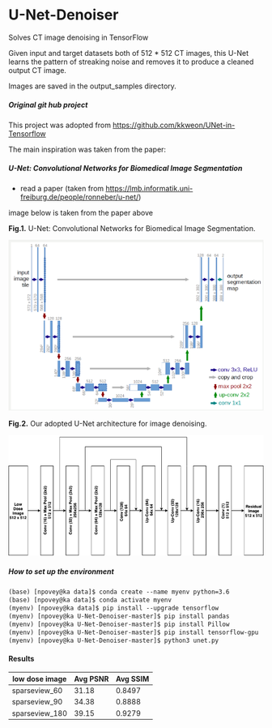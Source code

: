 # U-Net-Denoiser
Solves CT image denoising in TensorFlow

Given input and target datasets both of 512 * 512 CT images, this U-Net learns the pattern of streaking noise and removes it to produce a cleaned output CT image.

Images are saved in the output_samples directory.

##### Original git hub project

This project was adopted from https://github.com/kkweon/UNet-in-Tensorflow

The main inspiration was taken from the paper: 

##### U-Net: Convolutional Networks for Biomedical Image Segmentation

- read a paper (taken from <https://lmb.informatik.uni-freiburg.de/people/ronneber/u-net/>)



image below is taken from the paper above

**Fig.1.**  U-Net: Convolutional Networks for Biomedical Image Segmentation.



![UNET](/diagrams/UNET.png)



**Fig.2.** Our adopted U-Net architecture for image denoising. 



![unet.io](/diagrams/unet.io.png)



##### How to set up the environment

```{python}
(base) [npovey@ka data]$ conda create --name myenv python=3.6
(base) [npovey@ka data]$ conda activate myenv
(myenv) [npovey@ka data]$ pip install --upgrade tensorflow
(myenv) [npovey@ka U-Net-Denoiser-master]$ pip install pandas
(myenv) [npovey@ka U-Net-Denoiser-master]$ pip install Pillow
(myenv) [npovey@ka U-Net-Denoiser-master]$ pip install tensorflow-gpu
(myenv) [npovey@ka U-Net-Denoiser-master]$ python3 unet.py

```



#### Results

| low dose image | Avg PSNR | Avg SSIM |
| -------------- | -------- | -------- |
| sparseview_60  | 31.18    | 0.8497   |
| sparseview_90  | 34.38    | 0.8888   |
| sparseview_180 | 39.15    | 0.9279   |

##### 